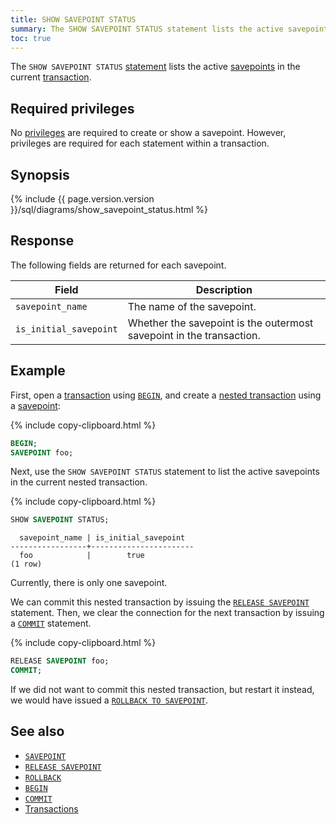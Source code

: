 ```yaml
---
title: SHOW SAVEPOINT STATUS
summary: The SHOW SAVEPOINT STATUS statement lists the active savepoints in the current transaction.
toc: true
---
```


The `SHOW SAVEPOINT STATUS` [statement](sql-statements.html) lists the active [savepoints](savepoint.html) in the current [transaction](transactions.html).

## Required privileges

No [privileges](authorization.html#assign-privileges) are required to create or show a savepoint. However, privileges are required for each statement within a transaction.

## Synopsis

<div>
  {% include {{ page.version.version }}/sql/diagrams/show_savepoint_status.html %}
</div>

## Response

The following fields are returned for each savepoint.

Field | Description
------|------------
`savepoint_name` | The name of the savepoint.
`is_initial_savepoint` | Whether the savepoint is the outermost savepoint in the transaction.

## Example

First, open a [transaction](transactions.html) using [`BEGIN`](begin-transaction.html), and create a [nested transaction](transactions.html#nested-transactions) using a [savepoint](savepoint.html):

{% include copy-clipboard.html %}
~~~ sql
BEGIN;
SAVEPOINT foo;
~~~

Next, use the `SHOW SAVEPOINT STATUS` statement to list the active savepoints in the current nested transaction.

{% include copy-clipboard.html %}
~~~ sql
SHOW SAVEPOINT STATUS;
~~~

~~~
  savepoint_name | is_initial_savepoint
-----------------+-----------------------
  foo            |        true
(1 row)
~~~

Currently, there is only one savepoint.

We can commit this nested transaction by issuing the [`RELEASE SAVEPOINT`](release-savepoint.html) statement.  Then, we clear the connection for the next transaction by issuing a [`COMMIT`](commit-transaction.html) statement.

{% include copy-clipboard.html %}
~~~ sql
RELEASE SAVEPOINT foo;
COMMIT;
~~~

If we did not want to commit this nested transaction, but restart it instead, we would have issued a [`ROLLBACK TO SAVEPOINT`](rollback-transaction.html#rollback-a-nested-transaction).

## See also

- [`SAVEPOINT`](savepoint.html)
- [`RELEASE SAVEPOINT`](release-savepoint.html)
- [`ROLLBACK`](rollback-transaction.html)
- [`BEGIN`](begin-transaction.html)
- [`COMMIT`](commit-transaction.html)
- [Transactions](transactions.html)
